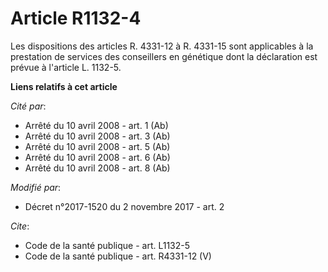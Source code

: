 # Article R1132-4

Les dispositions des articles R. 4331-12 à R. 4331-15 sont applicables à la prestation de services des conseillers en
génétique dont la déclaration est prévue à l'article L. 1132-5.

**Liens relatifs à cet article**

_Cité par_:

  - Arrêté du 10 avril 2008 - art. 1 (Ab)
  - Arrêté du 10 avril 2008 - art. 3 (Ab)
  - Arrêté du 10 avril 2008 - art. 5 (Ab)
  - Arrêté du 10 avril 2008 - art. 6 (Ab)
  - Arrêté du 10 avril 2008 - art. 8 (Ab)

_Modifié par_:

  - Décret n°2017-1520 du 2 novembre 2017 - art. 2

_Cite_:

  - Code de la santé publique - art. L1132-5
  - Code de la santé publique - art. R4331-12 (V)

